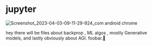 # jupyter
![Screenshot_2023-04-03-09-11-29-924_com android chrome](https://user-images.githubusercontent.com/93463931/229406665-352c3d01-f373-4dd6-a74d-fa977df9ae76.jpg)

hey there will be files about backprop , ML algos , mostly Generative models, and lastly obviously about AGI.
foobar.🐳
